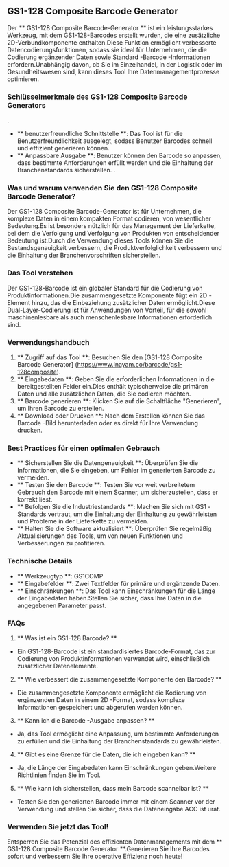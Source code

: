 ## GS1-128 Composite Barcode Generator

Der ** GS1-128 Composite Barcode-Generator ** ist ein leistungsstarkes Werkzeug, mit dem GS1-128-Barcodes erstellt wurden, die eine zusätzliche 2D-Verbundkomponente enthalten.Diese Funktion ermöglicht verbesserte Datencodierungsfunktionen, sodass sie ideal für Unternehmen, die die Codierung ergänzender Daten sowie Standard -Barcode -Informationen erfordern.Unabhängig davon, ob Sie im Einzelhandel, in der Logistik oder im Gesundheitswesen sind, kann dieses Tool Ihre Datenmanagementprozesse optimieren.

### Schlüsselmerkmale des GS1-128 Composite Barcode Generators

.
- ** benutzerfreundliche Schnittstelle **: Das Tool ist für die Benutzerfreundlichkeit ausgelegt, sodass Benutzer Barcodes schnell und effizient generieren können.
- ** Anpassbare Ausgabe **: Benutzer können den Barcode so anpassen, dass bestimmte Anforderungen erfüllt werden und die Einhaltung der Branchenstandards sicherstellen.
.

### Was und warum verwenden Sie den GS1-128 Composite Barcode Generator?

Der GS1-128 Composite Barcode-Generator ist für Unternehmen, die komplexe Daten in einem kompakten Format codieren, von wesentlicher Bedeutung.Es ist besonders nützlich für das Management der Lieferkette, bei dem die Verfolgung und Verfolgung von Produkten von entscheidender Bedeutung ist.Durch die Verwendung dieses Tools können Sie die Bestandsgenauigkeit verbessern, die Produktverfolglichkeit verbessern und die Einhaltung der Branchenvorschriften sicherstellen.

### Das Tool verstehen

Der GS1-128-Barcode ist ein globaler Standard für die Codierung von Produktinformationen.Die zusammengesetzte Komponente fügt ein 2D -Element hinzu, das die Einbeziehung zusätzlicher Daten ermöglicht.Diese Dual-Layer-Codierung ist für Anwendungen von Vorteil, für die sowohl maschinenlesbare als auch menschenlesbare Informationen erforderlich sind.

### Verwendungshandbuch

1. ** Zugriff auf das Tool **: Besuchen Sie den [GS1-128 Composite Barcode Generator] (https://www.inayam.co/barcode/gs1-128composite).
2. ** Eingabedaten **: Geben Sie die erforderlichen Informationen in die bereitgestellten Felder ein.Dies enthält typischerweise die primären Daten und alle zusätzlichen Daten, die Sie codieren möchten.
3. ** Barcode generieren **: Klicken Sie auf die Schaltfläche "Generieren", um Ihren Barcode zu erstellen.
4. ** Download oder Drucken **: Nach dem Erstellen können Sie das Barcode -Bild herunterladen oder es direkt für Ihre Verwendung drucken.

### Best Practices für einen optimalen Gebrauch

- ** Sicherstellen Sie die Datengenauigkeit **: Überprüfen Sie die Informationen, die Sie eingeben, um Fehler im generierten Barcode zu vermeiden.
- ** Testen Sie den Barcode **: Testen Sie vor weit verbreitetem Gebrauch den Barcode mit einem Scanner, um sicherzustellen, dass er korrekt liest.
- ** Befolgen Sie die Industriestandards **: Machen Sie sich mit GS1 -Standards vertraut, um die Einhaltung der Einhaltung zu gewährleisten und Probleme in der Lieferkette zu vermeiden.
- ** Halten Sie die Software aktualisiert **: Überprüfen Sie regelmäßig Aktualisierungen des Tools, um von neuen Funktionen und Verbesserungen zu profitieren.

### Technische Details

- ** Werkzeugtyp **: GS1COMP
- ** Eingabefelder **: Zwei Textfelder für primäre und ergänzende Daten.
- ** Einschränkungen **: Das Tool kann Einschränkungen für die Länge der Eingabedaten haben.Stellen Sie sicher, dass Ihre Daten in die angegebenen Parameter passt.

### FAQs

1. ** Was ist ein GS1-128 Barcode? **
- Ein GS1-128-Barcode ist ein standardisiertes Barcode-Format, das zur Codierung von Produktinformationen verwendet wird, einschließlich zusätzlicher Datenelemente.

2. ** Wie verbessert die zusammengesetzte Komponente den Barcode? **
- Die zusammengesetzte Komponente ermöglicht die Kodierung von ergänzenden Daten in einem 2D -Format, sodass komplexe Informationen gespeichert und abgerufen werden können.

3. ** Kann ich die Barcode -Ausgabe anpassen? **
- Ja, das Tool ermöglicht eine Anpassung, um bestimmte Anforderungen zu erfüllen und die Einhaltung der Branchenstandards zu gewährleisten.

4. ** Gibt es eine Grenze für die Daten, die ich eingeben kann? **
- Ja, die Länge der Eingabedaten kann Einschränkungen geben.Weitere Richtlinien finden Sie im Tool.

5. ** Wie kann ich sicherstellen, dass mein Barcode scannelbar ist? **
- Testen Sie den generierten Barcode immer mit einem Scanner vor der Verwendung und stellen Sie sicher, dass die Dateneingabe ACC ist urat.

### Verwenden Sie jetzt das Tool!

Entsperren Sie das Potenzial des effizienten Datenmanagements mit dem ** GS1-128 Composite Barcode Generator **.Generieren Sie Ihre Barcodes sofort und verbessern Sie Ihre operative Effizienz noch heute!